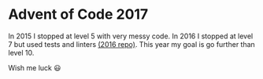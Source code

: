 # Advent of Code 2017

In 2015 I stopped at level 5 with very messy code. In 2016 I stopped at level 7 but used tests and linters [(2016 repo)](https://github.com/zehfernandes/adventofcode2016). This year my goal is go further than level 10.

Wish me luck 😃